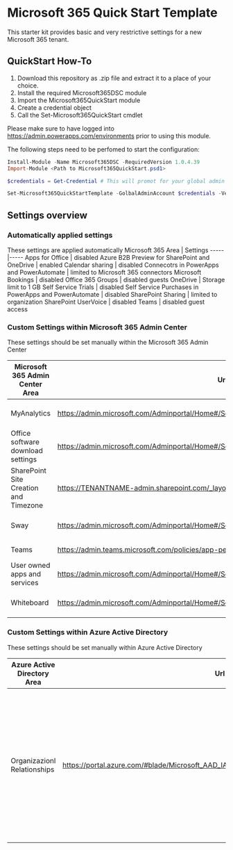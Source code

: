 # Microsoft 365 Quick Start Template

This starter kit provides basic and very restrictive settings for a new Microsoft 365 tenant.

## QuickStart How-To

1. Download this repository as .zip file and extract it to a place of your choice.
2. Install the required Microsoft365DSC module
3. Import the Microsoft365QuickStart module
4. Create a credential object
5. Call the Set-Microsoft365QuickStart cmdlet

Please make sure to have logged into <https://admin.powerapps.com/environments> prior to using this module.

The following steps need to be perfomed to start the configuration:

```powershell
Install-Module -Name Microsoft365DSC -RequiredVersion 1.0.4.39
Import-Module <Path to Microsoft365QuickStart.psd1>

$credentials = Get-Credential # This will promot for your global admin credentials

Set-Microsoft365QuickStartTemplate -GolbalAdminAccount $credentials -Verbose
```

## Settings overview

### Automatically applied settings

These settings are applied automatically
Microsoft 365 Area | Settings
-----|-----
Apps for Office | disabled
Azure B2B Preview for SharePoint and OneDrive | enabled
Calendar sharing | disabled
Connecotrs in PowerApps and PowerAutomate | limited to Microsoft 365 connectors
Microsoft Bookings | disabled
Office 365 Groups | disabled guests
OneDrive | Storage limit to 1 GB
Self Service Trials | disabled
Self Service Purchases in PowerApps and PowerAutomate | disabled
SharePoint Sharing | limited to organization
SharePoint UserVoice | disabled
Teams | disabled guest access

### Custom Settings within Microsoft 365 Admin Center

These settings should be set manually within the Microsoft 365 Admin Center

Microsoft 365 Admin Center Area | Url | Settings
-----|-----|-----
MyAnalytics | <https://admin.microsoft.com/Adminportal/Home#/Settings/Services/:/Settings/L1/MyAnalytics> | All settings should be disabled
‎Office‎ software download settings | <https://admin.microsoft.com/Adminportal/Home#/Settings/Services/:/Settings/L1/SoftwareDownload> | All settings should be disabled
SharePoint Site Creation and Timezone | <https://TENANTNAME-admin.sharepoint.com/_layouts/15/online/AdminHome.aspx#/settings> | Set the most appropriate timezone
Sway | <https://admin.microsoft.com/Adminportal/Home#/Settings/Services/:/Settings/L1/Sway> | All settings should be disabled
Teams | <https://admin.teams.microsoft.com/policies/app-permission/edit/R2xvYmFs> | Block third party apps
User owned apps and services | <https://admin.microsoft.com/Adminportal/Home#/Settings/Services/:/Settings/L1/Store> | All settings should be disabled
Whiteboard | <https://admin.microsoft.com/Adminportal/Home#/Settings/Services/:/Settings/L1/Whiteboard> | All settings should be disabled

### Custom Settings within Azure Active Directory

These settings should be set manually within Azure Active Directory

Azure Active Directory Area | Url | Settings
-----|-----|-----
Organizazionl Relationships | <https://portal.azure.com/#blade/Microsoft_AAD_IAM/CompanyRelationshipsMenuBlade/Settings> | These settings should be set to 'No': `Admins and users in the guest inviter role can invite`; `Members can invite`, `Guests can invite`
